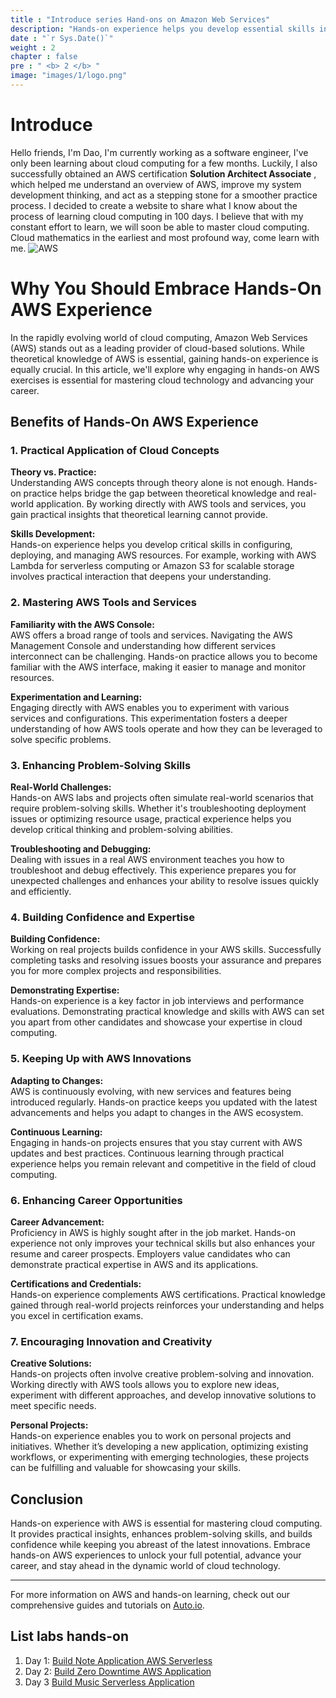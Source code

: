 ```yaml
---
title : "Introduce series Hand-ons on Amazon Web Services"
description: "Hands-on experience helps you develop essential skills in configuring, deploying, and managing AWS resources. For instance, working with AWS Lambda to build serverless applications or setting up Amazon S3 for scalable storage requires practical interaction with the platform."
date : "`r Sys.Date()`"
weight : 2
chapter : false
pre : " <b> 2 </b> "
image: "images/1/logo.png"
---
```


# Introduce
Hello friends,
I'm Dao, I'm currently working as a software engineer, I've only been learning about cloud computing for a few months. Luckily, I also successfully obtained an AWS certification **Solution Architect Associate** , which helped me understand an overview of AWS, improve my system development thinking, and act as a stepping stone for a smoother practice process.
I decided to create a website to share what I know about the process of learning cloud computing in 100 days. I believe that with my constant effort to learn, we will soon be able to master cloud computing. Cloud mathematics in the earliest and most profound way, come learn with me.
![AWS](/images/2/aws.png?featherlight=false&width=50pc)
# Why You Should Embrace Hands-On AWS Experience

In the rapidly evolving world of cloud computing, Amazon Web Services (AWS) stands out as a leading provider of cloud-based solutions. While theoretical knowledge of AWS is essential, gaining hands-on experience is equally crucial. In this article, we'll explore why engaging in hands-on AWS exercises is essential for mastering cloud technology and advancing your career.

## Benefits of Hands-On AWS Experience

### 1. **Practical Application of Cloud Concepts**

**Theory vs. Practice:**  
Understanding AWS concepts through theory alone is not enough. Hands-on practice helps bridge the gap between theoretical knowledge and real-world application. By working directly with AWS tools and services, you gain practical insights that theoretical learning cannot provide.

**Skills Development:**  
Hands-on experience helps you develop critical skills in configuring, deploying, and managing AWS resources. For example, working with AWS Lambda for serverless computing or Amazon S3 for scalable storage involves practical interaction that deepens your understanding.

### 2. **Mastering AWS Tools and Services**

**Familiarity with the AWS Console:**  
AWS offers a broad range of tools and services. Navigating the AWS Management Console and understanding how different services interconnect can be challenging. Hands-on practice allows you to become familiar with the AWS interface, making it easier to manage and monitor resources.

**Experimentation and Learning:**  
Engaging directly with AWS enables you to experiment with various services and configurations. This experimentation fosters a deeper understanding of how AWS tools operate and how they can be leveraged to solve specific problems.

### 3. **Enhancing Problem-Solving Skills**

**Real-World Challenges:**  
Hands-on AWS labs and projects often simulate real-world scenarios that require problem-solving skills. Whether it's troubleshooting deployment issues or optimizing resource usage, practical experience helps you develop critical thinking and problem-solving abilities.

**Troubleshooting and Debugging:**  
Dealing with issues in a real AWS environment teaches you how to troubleshoot and debug effectively. This experience prepares you for unexpected challenges and enhances your ability to resolve issues quickly and efficiently.

### 4. **Building Confidence and Expertise**

**Building Confidence:**  
Working on real projects builds confidence in your AWS skills. Successfully completing tasks and resolving issues boosts your assurance and prepares you for more complex projects and responsibilities.

**Demonstrating Expertise:**  
Hands-on experience is a key factor in job interviews and performance evaluations. Demonstrating practical knowledge and skills with AWS can set you apart from other candidates and showcase your expertise in cloud computing.

### 5. **Keeping Up with AWS Innovations**

**Adapting to Changes:**  
AWS is continuously evolving, with new services and features being introduced regularly. Hands-on practice keeps you updated with the latest advancements and helps you adapt to changes in the AWS ecosystem.

**Continuous Learning:**  
Engaging in hands-on projects ensures that you stay current with AWS updates and best practices. Continuous learning through practical experience helps you remain relevant and competitive in the field of cloud computing.

### 6. **Enhancing Career Opportunities**

**Career Advancement:**  
Proficiency in AWS is highly sought after in the job market. Hands-on experience not only improves your technical skills but also enhances your resume and career prospects. Employers value candidates who can demonstrate practical expertise in AWS and its applications.

**Certifications and Credentials:**  
Hands-on experience complements AWS certifications. Practical knowledge gained through real-world projects reinforces your understanding and helps you excel in certification exams.

### 7. **Encouraging Innovation and Creativity**

**Creative Solutions:**  
Hands-on projects often involve creative problem-solving and innovation. Working directly with AWS tools allows you to explore new ideas, experiment with different approaches, and develop innovative solutions to meet specific needs.

**Personal Projects:**  
Hands-on experience enables you to work on personal projects and initiatives. Whether it’s developing a new application, optimizing existing workflows, or experimenting with emerging technologies, these projects can be fulfilling and valuable for showcasing your skills.

## Conclusion

Hands-on experience with AWS is essential for mastering cloud computing. It provides practical insights, enhances problem-solving skills, and builds confidence while keeping you abreast of the latest innovations. Embrace hands-on AWS experiences to unlock your full potential, advance your career, and stay ahead in the dynamic world of cloud technology.

---

For more information on AWS and hands-on learning, check out our comprehensive guides and tutorials on [Auto.io](https://auto.io.vn).

## List labs hands-on
1. Day 1: [Build Note Application AWS Serverless](2.1-build-serverless-application/)
2. Day 2: [Build Zero Downtime AWS Application](2.2-build-zero-downtime-application/)
3. Day 3 [Build Music Serverless Application](2.3-music-serverless-application/)

